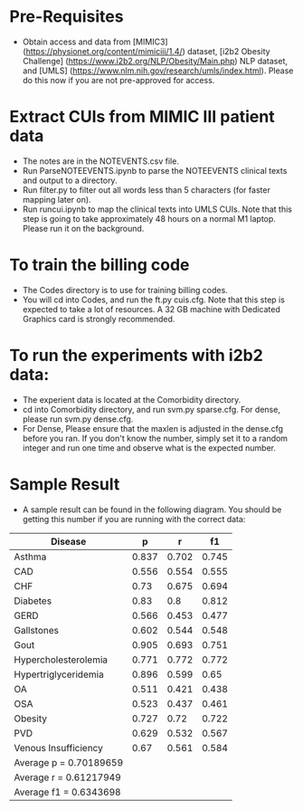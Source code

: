 # Pre-Requisites


* Obtain access and data from [MIMIC3] (https://physionet.org/content/mimiciii/1.4/) dataset, [i2b2 Obesity Challenge] (https://www.i2b2.org/NLP/Obesity/Main.php) NLP dataset, and [UMLS] (https://www.nlm.nih.gov/research/umls/index.html). Please do this now if you are not pre-approved for access.


# Extract CUIs from MIMIC III patient data

* The notes are in the NOTEVENTS.csv file. 
* Run ParseNOTEEVENTS.ipynb to parse the NOTEEVENTS clinical texts and output to a directory.
* Run filter.py to filter out all words less than 5 characters (for faster mapping later on).
* Run runcui.ipynb to map the clinical texts into UMLS CUIs. Note that this step is going to take approximately 48 hours on a normal M1 laptop. Please run it on the background.

# To train the billing code
* The Codes directory is to use for training billing codes.
* You will cd into Codes, and run the ft.py cuis.cfg. Note that this step is expected to take a lot of resources. A 32 GB machine with Dedicated Graphics card is strongly recommended.

# To run the experiments with i2b2 data:
* The experient data is located at the Comorbidity directory.
* cd into Comorbidity directory, and run svm.py sparse.cfg.  For dense, please run svm.py dense.cfg. 
* For Dense, Please ensure that the maxlen is adjusted in the dense.cfg before you ran. If you don't know the number, simply set it to a random integer and run one time and observe what is the expected number.

# Sample Result
* A sample result can be found in the following diagram. You should be getting this number if you are running with the correct data:


| Disease                |   p   |   r   |   f1   |
|------------------------|-------|-------|--------|
| Asthma                 | 0.837 | 0.702 | 0.745  |
| CAD                    | 0.556 | 0.554 | 0.555  |
| CHF                    | 0.73  | 0.675 | 0.694  |
| Diabetes               | 0.83  | 0.8   | 0.812  |
| GERD                   | 0.566 | 0.453 | 0.477  |
| Gallstones             | 0.602 | 0.544 | 0.548  |
| Gout                   | 0.905 | 0.693 | 0.751  |
| Hypercholesterolemia    | 0.771 | 0.772 | 0.772  |
| Hypertriglyceridemia    | 0.896 | 0.599 | 0.65   |
| OA                     | 0.511 | 0.421 | 0.438  |
| OSA                    | 0.523 | 0.437 | 0.461  |
| Obesity                | 0.727 | 0.72  | 0.722  |
| PVD                    | 0.629 | 0.532 | 0.567  |
| Venous Insufficiency   | 0.67  | 0.561 | 0.584  |
| Average p = 0.70189659 |       |       |        |
| Average r = 0.61217949 |       |       |        |
| Average f1 = 0.6343698 |       |       |        |


